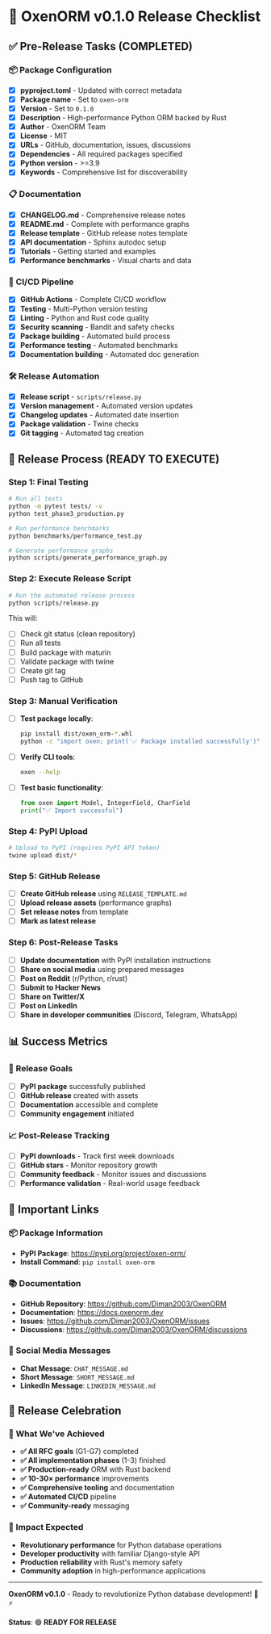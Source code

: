 # 🚀 OxenORM v0.1.0 Release Checklist

## ✅ Pre-Release Tasks (COMPLETED)

### 📦 Package Configuration
- [x] **pyproject.toml** - Updated with correct metadata
- [x] **Package name** - Set to `oxen-orm`
- [x] **Version** - Set to `0.1.0`
- [x] **Description** - High-performance Python ORM backed by Rust
- [x] **Author** - OxenORM Team
- [x] **License** - MIT
- [x] **URLs** - GitHub, documentation, issues, discussions
- [x] **Dependencies** - All required packages specified
- [x] **Python version** - >=3.9
- [x] **Keywords** - Comprehensive list for discoverability

### 📋 Documentation
- [x] **CHANGELOG.md** - Comprehensive release notes
- [x] **README.md** - Complete with performance graphs
- [x] **Release template** - GitHub release notes template
- [x] **API documentation** - Sphinx autodoc setup
- [x] **Tutorials** - Getting started and examples
- [x] **Performance benchmarks** - Visual charts and data

### 🔧 CI/CD Pipeline
- [x] **GitHub Actions** - Complete CI/CD workflow
- [x] **Testing** - Multi-Python version testing
- [x] **Linting** - Python and Rust code quality
- [x] **Security scanning** - Bandit and safety checks
- [x] **Package building** - Automated build process
- [x] **Performance testing** - Automated benchmarks
- [x] **Documentation building** - Automated doc generation

### 🛠️ Release Automation
- [x] **Release script** - `scripts/release.py`
- [x] **Version management** - Automated version updates
- [x] **Changelog updates** - Automated date insertion
- [x] **Package validation** - Twine checks
- [x] **Git tagging** - Automated tag creation

## 🚀 Release Process (READY TO EXECUTE)

### Step 1: Final Testing
```bash
# Run all tests
python -m pytest tests/ -v
python test_phase3_production.py

# Run performance benchmarks
python benchmarks/performance_test.py

# Generate performance graphs
python scripts/generate_performance_graph.py
```

### Step 2: Execute Release Script
```bash
# Run the automated release process
python scripts/release.py
```

This will:
- [ ] Check git status (clean repository)
- [ ] Run all tests
- [ ] Build package with maturin
- [ ] Validate package with twine
- [ ] Create git tag
- [ ] Push tag to GitHub

### Step 3: Manual Verification
- [ ] **Test package locally**:
  ```bash
  pip install dist/oxen_orm-*.whl
  python -c "import oxen; print('✅ Package installed successfully')"
  ```
- [ ] **Verify CLI tools**:
  ```bash
  oxen --help
  ```
- [ ] **Test basic functionality**:
  ```python
  from oxen import Model, IntegerField, CharField
  print("✅ Import successful")
  ```

### Step 4: PyPI Upload
```bash
# Upload to PyPI (requires PyPI API token)
twine upload dist/*
```

### Step 5: GitHub Release
- [ ] **Create GitHub release** using `RELEASE_TEMPLATE.md`
- [ ] **Upload release assets** (performance graphs)
- [ ] **Set release notes** from template
- [ ] **Mark as latest release**

### Step 6: Post-Release Tasks
- [ ] **Update documentation** with PyPI installation instructions
- [ ] **Share on social media** using prepared messages
- [ ] **Post on Reddit** (r/Python, r/rust)
- [ ] **Submit to Hacker News**
- [ ] **Share on Twitter/X**
- [ ] **Post on LinkedIn**
- [ ] **Share in developer communities** (Discord, Telegram, WhatsApp)

## 📊 Success Metrics

### 🎯 Release Goals
- [ ] **PyPI package** successfully published
- [ ] **GitHub release** created with assets
- [ ] **Documentation** accessible and complete
- [ ] **Community engagement** initiated

### 📈 Post-Release Tracking
- [ ] **PyPI downloads** - Track first week downloads
- [ ] **GitHub stars** - Monitor repository growth
- [ ] **Community feedback** - Monitor issues and discussions
- [ ] **Performance validation** - Real-world usage feedback

## 🔗 Important Links

### 📦 Package Information
- **PyPI Package**: https://pypi.org/project/oxen-orm/
- **Install Command**: `pip install oxen-orm`

### 📚 Documentation
- **GitHub Repository**: https://github.com/Diman2003/OxenORM
- **Documentation**: https://docs.oxenorm.dev
- **Issues**: https://github.com/Diman2003/OxenORM/issues
- **Discussions**: https://github.com/Diman2003/OxenORM/discussions

### 📱 Social Media Messages
- **Chat Message**: `CHAT_MESSAGE.md`
- **Short Message**: `SHORT_MESSAGE.md`
- **LinkedIn Message**: `LINKEDIN_MESSAGE.md`

## 🎉 Release Celebration

### 🚀 What We've Achieved
- **✅ All RFC goals** (G1-G7) completed
- **✅ All implementation phases** (1-3) finished
- **✅ Production-ready** ORM with Rust backend
- **✅ 10-30× performance** improvements
- **✅ Comprehensive tooling** and documentation
- **✅ Automated CI/CD** pipeline
- **✅ Community-ready** messaging

### 🎯 Impact Expected
- **Revolutionary performance** for Python database operations
- **Developer productivity** with familiar Django-style API
- **Production reliability** with Rust's memory safety
- **Community adoption** in high-performance applications

---

**OxenORM v0.1.0** - Ready to revolutionize Python database development! 🐂⚡

**Status**: 🟢 **READY FOR RELEASE** 